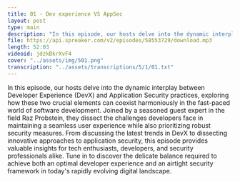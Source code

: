 ```yaml
---
title: 01 - Dev experience VS AppSec
layout: post
type: main
description: "In this episode, our hosts delve into the dynamic interplay between Developer Experience (DevX) and Application Security practices, exploring how these two crucial elements can coexist harmoniously in the fast-paced world of software development. Joined by a seasoned guest expert in the field Raz Probstein, they dissect the challenges developers face in maintaining a seamless user experience while also prioritizing robust security measures. From discussing the latest trends in DevX to dissecting innovative approaches to application security, this episode provides valuable insights for tech enthusiasts, developers, and security professionals alike. Tune in to discover the delicate balance required to achieve both an optimal developer experience and an airtight security framework in today's rapidly evolving digital landscape."
file: https://api.spreaker.com/v2/episodes/58553729/download.mp3
length: 52:03
videoid: jdzkBkrXvF4
cover: "../assets/img/501.png"
transcription: "../assets/transcriptions/5/1/01.txt"
---
```


In this episode, our hosts delve into the dynamic interplay between Developer Experience (DevX) and Application Security practices, exploring how these two crucial elements can coexist harmoniously in the fast-paced world of software development. Joined by a seasoned guest expert in the field Raz Probstein, they dissect the challenges developers face in maintaining a seamless user experience while also prioritizing robust security measures. From discussing the latest trends in DevX to dissecting innovative approaches to application security, this episode provides valuable insights for tech enthusiasts, developers, and security professionals alike. Tune in to discover the delicate balance required to achieve both an optimal developer experience and an airtight security framework in today's rapidly evolving digital landscape.